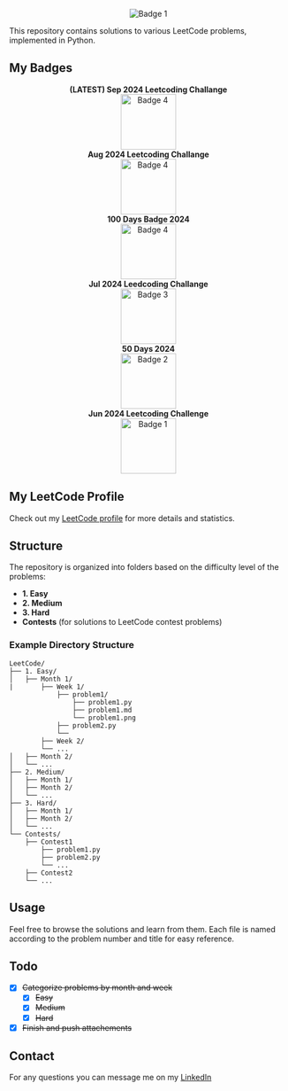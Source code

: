 <p align="center">
  <img src="https://leetcode.com/static/images/LeetCode_Sharing.png" alt="Badge 1" />
  
</p>
This repository contains solutions to various LeetCode problems, implemented in Python.

## My Badges
<p align="center">
  <b>(LATEST) Sep 2024 Leetcoding Challange</b>
  <br>
  <img src="https://i.imgur.com/A1MH5sU.gif" alt="Badge 4" width="100"/>
  <br>
  <b>Aug 2024 Leetcoding Challange</b>
  <br>
  <img src="https://i.imgur.com/bz3AW66.gif" alt="Badge 4" width="100"/>
  <br>
  <b>100 Days Badge 2024</b>
  <br>
  <img src="https://i.imgur.com/oRENGzh.gif" alt="Badge 4" width="100"/>
  <br>
  <b>Jul 2024 Leedcoding Challange</b>
  <br>
  <img src="https://i.imgur.com/h4VSyeg.gif" alt="Badge 3" width="100"/>
  <br>
  <b>50 Days 2024</b>
  <br>
  <img src="https://i.imgur.com/HRiF5xa.gif" alt="Badge 2" width="100"/>
  <br>
  <b>Jun 2024 Leetcoding Challenge</b>
  <br>
  <img src="https://i.imgur.com/rd8F0yV.gif" alt="Badge 1" width="100"/>
</p>

## My LeetCode Profile
Check out my [LeetCode profile](https://leetcode.com/u/elkhaligy/) for more details and statistics.

## Structure
The repository is organized into folders based on the difficulty level of the problems:
- **1. Easy**
- **2. Medium**
- **3. Hard**
- **Contests** (for solutions to LeetCode contest problems)

### Example Directory Structure
```
LeetCode/
├── 1. Easy/
│   ├── Month 1/
|       ├── Week 1/
            ├── problem1/
                ├── problem1.py
                ├── problem1.md
                └── problem1.png
            ├── problem2.py
            └──
        ├── Week 2/
        └── ...
│   ├── Month 2/
│   └── ...
├── 2. Medium/
│   ├── Month 1/
│   ├── Month 2/
│   └── ...
├── 3. Hard/
│   ├── Month 1/
│   ├── Month 2/
│   └── ...
└── Contests/
    ├── Contest1
        ├── problem1.py
        ├── problem2.py
        └── ...
    ├── Contest2
    └── ...
```

## Usage
Feel free to browse the solutions and learn from them. Each file is named according to the problem number and title for easy reference.



## Todo
- [x] ~~Categorize problems by month and week~~
  - [x] ~~Easy~~
  - [x] ~~Medium~~
  - [x] ~~Hard~~ 
- [x] ~~Finish and push attachements~~

## Contact
For any questions you can message me on my [LinkedIn](https://www.linkedin.com/in/shehabelkhaligy/)

